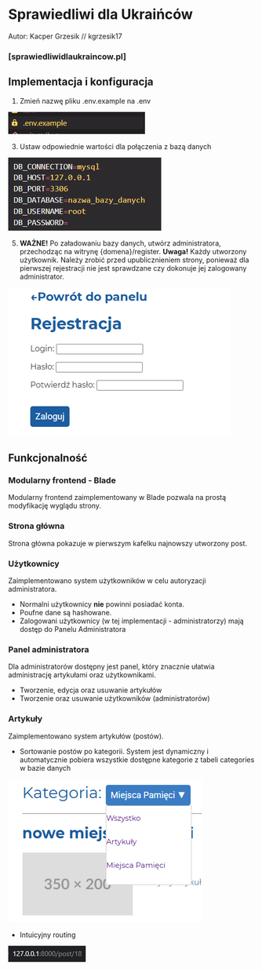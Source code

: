 # Sprawiedliwi dla Ukraińców
Autor: Kacper Grzesik // kgrzesik17
### [sprawiedliwidlaukraincow.pl]

## Implementacja i konfiguracja

1. Zmień nazwę pliku .env.example na .env

![](https://github.com/kgrzesik17/sprawiedliwi/blob/main/rm-pictures/Pasted%20image%2020250503191517.png?raw=true)

3. Ustaw odpowiednie wartości dla połączenia z bazą danych

![](https://github.com/kgrzesik17/sprawiedliwi/blob/main/rm-pictures/Pasted%20image%2020250503191718.png?raw=true)

5. **WAŻNE!** Po załadowaniu bazy danych, utwórz administratora, przechodząc na witrynę {domena}/register. **Uwaga!** Każdy utworzony użytkownik. Należy zrobić przed upublicznieniem strony, ponieważ dla pierwszej rejestracji nie jest sprawdzane czy dokonuje jej zalogowany administrator.
   
![](https://github.com/kgrzesik17/sprawiedliwi/blob/main/rm-pictures/Pasted%20image%2020250503192008.png?raw=true)
## Funkcjonalność

### Modularny frontend - Blade
Modularny frontend zaimplementowany w Blade pozwala na prostą modyfikację wyglądu strony.

### Strona główna
Strona główna pokazuje w pierwszym kafelku najnowszy utworzony post.

### Użytkownicy
Zaimplementowano system użytkowników w celu autoryzacji administratora.

- Normalni użytkownicy **nie** powinni posiadać konta.
- Poufne dane są hashowane.
- Zalogowani użytkownicy (w tej implementacji - administratorzy) mają dostęp do Panelu Administratora

### Panel administratora
Dla administratorów dostępny jest panel, który znacznie ułatwia administrację artykułami oraz użytkownikami.

- Tworzenie, edycja oraz usuwanie artykułów
- Tworzenie oraz usuwanie użytkowników (administratorów)

### Artykuły
Zaimplementowano system artykułów (postów).

- Sortowanie postów po kategorii.
  System jest dynamiczny i automatycznie pobiera wszystkie dostępne kategorie z tabeli categories w bazie danych
  
![](https://github.com/kgrzesik17/sprawiedliwi/blob/main/rm-pictures/Pasted%20image%2020250503192326.png?raw=true)

- Intuicyjny routing
  
![](https://github.com/kgrzesik17/sprawiedliwi/blob/main/rm-pictures/Pasted%20image%2020250503192351.png?raw=true)

